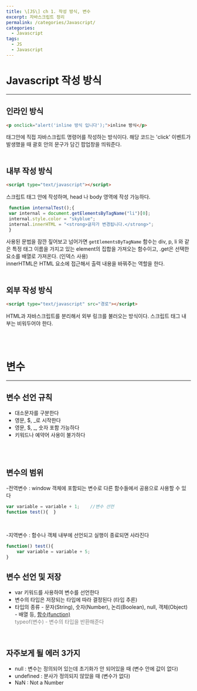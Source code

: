 ```yaml
---
title: \[JS\] ch 1. 작성 방식, 변수
excerpt: 자바스크립트 정리
permalink: /categories/Javascript/
categories:
  - Javascript
tags:
  - JS
  - Javascript
---
```






#  **Javascript 작성 방식**
---

## **인라인 방식**
  
```html
<p onclick="alert('inline 방식 입니다');">inline 방식</p>
```      

태그안에 직접 자바스크립트 명령어를 작성하는 방식이다.
해당 코드는 'click' 이벤트가 발생했을 때 괄호 안의 문구가 담긴 팝업창을 띄워준다. 
<br/>
<br/>

## **내부 작성 방식**
```html
<script type="text/javascript"></script>
``` 

스크립트 태그 안에 작성하며, head 나 body 영역에 작성 가능하다.
<br/>
   ```javascript
	function internalTest();{
	var internal = document.getElementsByTagName("li")[0];
	internal.style.color = "skyblue";
	internal.innerHTML = "<strong>글자가 변경됩니다.</strong>";
	}
```
	
사용된 문법을 잠깐 짚어보고 넘어가면 `getElementsByTagName` 함수는 div, p, li 와 같은 특정 태그 이름을 가지고 있는 element의 집합을 가져오는 함수이고, .get은 선택한 요소를 배열로 가져온다. (인덱스 사용)
<br/>innerHTML은 HTML 요소에 접근해서 출력 내용을 바꿔주는 역할을 한다.
<br/>
<br/>

## **외부 작성 방식**

```html
<script type="text/javascript" src="경로"></script>
```

HTML과 자바스크립트를 분리해서 외부 링크를 불러오는 방식이다. 스크립트 태그 내부는 비워두어야 한다.

<br/>
<br/>

# **변수**
---


## **변수 선언 규칙**
 - 대소문자를 구분한다
 - 영문, $, _로 시작한다
 - 영문, $, _, 숫자 포함 가능하다
 - 키워드나 예약어 사용이 불가하다
<br/>
<br/>

## **변수의 범위**
-전역변수 : window 객체에 포함되는 변수로 다른 함수들에서 공용으로 사용할 수 있다  

```javascript
var variable = variable + 1;	//변수 선언
function test(){  }
```
<br/>

-지역변수 : 함수나 객체 내부에 선언되고 실행이 종료되면 사라진다

```javascript
function() test(){
	var variable = variable + 5;
}
```

## **변수 선언 및 저장**

 - var 키워드를 사용하여 변수를 선언한다
 - 변수의 타입은 저장되는 타입에 따라 결정된다 (타입 추론)
 - 타입의 종류 -
 문자(String), 숫자(Number), 논리(Boolean), null, 객체(Object) - 배열 등, <U>함수(function)</U>
<span style="color:gray"><br/>typeof(변수) - 변수의 타입을 반환해준다</span>
<br/>

## **자주보게 될 에러 3가지**

- null : 변수는 정의되어 있는데 초기화가 안 되어있을 때 (변수 안에 값이 없다)
- undefined : 분사가 정의되지 않았을 때 (변수가 없다)
- NaN : Not a Number
